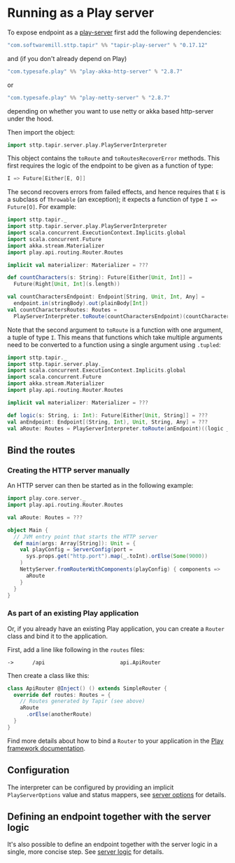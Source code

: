 # Running as a Play server

To expose endpoint as a [play-server](https://www.playframework.com/) first add the following dependencies:

```scala
"com.softwaremill.sttp.tapir" %% "tapir-play-server" % "0.17.12"
```

and (if you don't already depend on Play) 

```scala
"com.typesafe.play" %% "play-akka-http-server" % "2.8.7"
```

or

```scala
"com.typesafe.play" %% "play-netty-server" % "2.8.7"
```

depending on whether you want to use netty or akka based http-server under the hood.

Then import the object:

```scala
import sttp.tapir.server.play.PlayServerInterpreter
```

This object contains the `toRoute` and `toRoutesRecoverError` methods. This first requires the
logic of the endpoint to be given as a function of type:

```scala
I => Future[Either[E, O]]
```

The second recovers errors from failed effects, and hence requires that `E` is 
a subclass of `Throwable` (an exception); it expects a function of type `I => Future[O]`. For example:

```scala
import sttp.tapir._
import sttp.tapir.server.play.PlayServerInterpreter
import scala.concurrent.ExecutionContext.Implicits.global
import scala.concurrent.Future
import akka.stream.Materializer
import play.api.routing.Router.Routes

implicit val materializer: Materializer = ???

def countCharacters(s: String): Future[Either[Unit, Int]] = 
  Future(Right[Unit, Int](s.length))

val countCharactersEndpoint: Endpoint[String, Unit, Int, Any] = 
  endpoint.in(stringBody).out(plainBody[Int])
val countCharactersRoutes: Routes = 
  PlayServerInterpreter.toRoute(countCharactersEndpoint)(countCharacters _)
```

Note that the second argument to `toRoute` is a function with one argument, a tuple of type `I`. This means that 
functions which take multiple arguments need to be converted to a function using a single argument using `.tupled`:

```scala
import sttp.tapir._
import sttp.tapir.server.play._
import scala.concurrent.ExecutionContext.Implicits.global
import scala.concurrent.Future
import akka.stream.Materializer
import play.api.routing.Router.Routes

implicit val materializer: Materializer = ???

def logic(s: String, i: Int): Future[Either[Unit, String]] = ???
val anEndpoint: Endpoint[(String, Int), Unit, String, Any] = ???  
val aRoute: Routes = PlayServerInterpreter.toRoute(anEndpoint)((logic _).tupled)
```

## Bind the routes

### Creating the HTTP server manually

An HTTP server can then be started as in the following example:

```scala
import play.core.server._
import play.api.routing.Router.Routes

val aRoute: Routes = ???

object Main {
  // JVM entry point that starts the HTTP server
  def main(args: Array[String]): Unit = {
    val playConfig = ServerConfig(port =
      sys.props.get("http.port").map(_.toInt).orElse(Some(9000))
    )
    NettyServer.fromRouterWithComponents(playConfig) { components =>
      aRoute
    }
  }
}
```

### As part of an existing Play application

Or, if you already have an existing Play application, you can create a `Router` class and bind it to the application.

First, add a line like following in the `routes` files:
```
->      /api                        api.ApiRouter
```
Then create a class like this:
```scala
class ApiRouter @Inject() () extends SimpleRouter {
  override def routes: Routes = {
    // Routes generated by Tapir (see above)
    aRoute
      .orElse(anotherRoute)
  }
}
```

Find more details about how to bind a `Router` to your application in the [Play framework documentation](https://www.playframework.com/documentation/2.8.x/ScalaSirdRouter#Binding-sird-Router).

## Configuration

The interpreter can be configured by providing an implicit `PlayServerOptions` value and status mappers, see
[server options](options.md) for details.

## Defining an endpoint together with the server logic

It's also possible to define an endpoint together with the server logic in a single, more concise step. See
[server logic](logic.md) for details.
